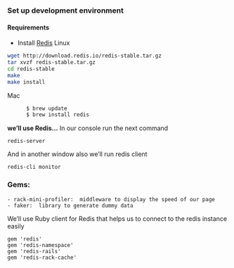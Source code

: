 ### Set up development environment

####  Requirements
  * Install [Redis](https://redis.io/)
    Linux
  ```bash
  wget http://download.redis.io/redis-stable.tar.gz
  tar xvzf redis-stable.tar.gz
  cd redis-stable
  make
  make install
  ```
  Mac
  ```bash
        $ brew update
        $ brew install redis
   ```
  **we’ll use Redis…**
    In our console run the next command
  ````
  redis-server
  ````
   And in another window also we’ll run redis client
  ````
  redis-cli monitor
  ````
### Gems:
````
- rack-mini-profiler:  middleware to display the speed of our page
- faker:  library to generate dummy data
`````

We’ll use Ruby client for Redis that helps us to connect to the redis instance easily

````
gem 'redis'
gem 'redis-namespace'
gem 'redis-rails'
gem 'redis-rack-cache'
````
